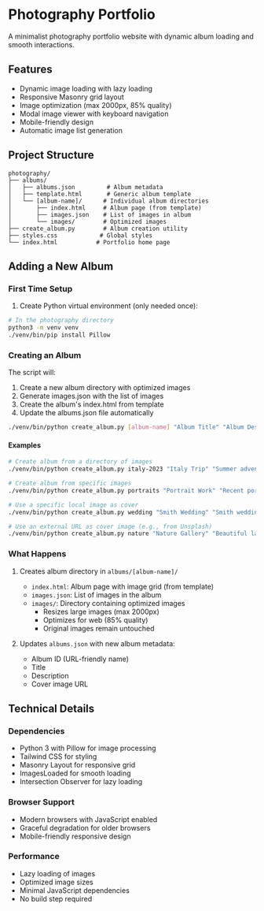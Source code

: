 # Photography Portfolio

A minimalist photography portfolio website with dynamic album loading and smooth interactions.

## Features
- Dynamic image loading with lazy loading
- Responsive Masonry grid layout
- Image optimization (max 2000px, 85% quality)
- Modal image viewer with keyboard navigation
- Mobile-friendly design
- Automatic image list generation

## Project Structure
```
photography/
├── albums/
│   ├── albums.json         # Album metadata
│   ├── template.html       # Generic album template
│   └── [album-name]/      # Individual album directories
│       ├── index.html     # Album page (from template)
│       ├── images.json    # List of images in album
│       └── images/        # Optimized images
├── create_album.py        # Album creation utility
├── styles.css            # Global styles
└── index.html           # Portfolio home page
```

## Adding a New Album

### First Time Setup

1. Create Python virtual environment (only needed once):
```bash
# In the photography directory
python3 -m venv venv
./venv/bin/pip install Pillow
```

### Creating an Album

The script will:
1. Create a new album directory with optimized images
2. Generate images.json with the list of images
3. Create the album's index.html from template
4. Update the albums.json file automatically

```bash
./venv/bin/python create_album.py [album-name] "Album Title" "Album Description" [path-to-images]
```

#### Examples

```bash
# Create album from a directory of images
./venv/bin/python create_album.py italy-2023 "Italy Trip" "Summer adventures in Italy" ~/Pictures/Italy/

# Create album from specific images
./venv/bin/python create_album.py portraits "Portrait Work" "Recent portrait photography" "photo1.jpg,photo2.jpg,photo3.jpg"

# Use a specific local image as cover
./venv/bin/python create_album.py wedding "Smith Wedding" "Smith wedding in Barcelona" ~/Pictures/Smith-Wedding/ --cover ceremony.jpg

# Use an external URL as cover image (e.g., from Unsplash)
./venv/bin/python create_album.py nature "Nature Gallery" "Beautiful landscapes" ~/Pictures/Nature/ --cover https://images.unsplash.com/photo-1472214103451-9374bd1c798e
```

### What Happens

1. Creates album directory in `albums/[album-name]/`
   - `index.html`: Album page with image grid (from template)
   - `images.json`: List of images in the album
   - `images/`: Directory containing optimized images
     - Resizes large images (max 2000px)
     - Optimizes for web (85% quality)
     - Original images remain untouched

2. Updates `albums.json` with new album metadata:
   - Album ID (URL-friendly name)
   - Title
   - Description
   - Cover image URL

## Technical Details

### Dependencies
- Python 3 with Pillow for image processing
- Tailwind CSS for styling
- Masonry Layout for responsive grid
- ImagesLoaded for smooth loading
- Intersection Observer for lazy loading

### Browser Support
- Modern browsers with JavaScript enabled
- Graceful degradation for older browsers
- Mobile-friendly responsive design

### Performance
- Lazy loading of images
- Optimized image sizes
- Minimal JavaScript dependencies
- No build step required
